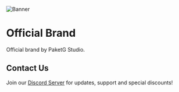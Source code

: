 ![Banner](https://i.imgur.com/WcT062W.png)

# Official Brand

Official brand by PaketG Studio.

## Contact Us

Join our [Discord Server](https://discord.paketg.com) for updates, support and special discounts!
